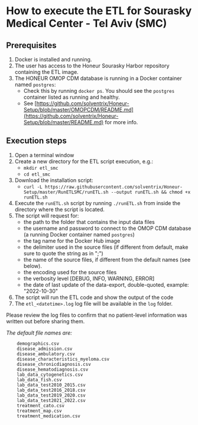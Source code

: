 # How to execute the ETL for Sourasky Medical Center - Tel Aviv (SMC)

## Prerequisites
1. Docker is installed and running.
2. The user has access to the Honeur Sourasky Harbor repository containing the ETL image.
3. The HONEUR OMOP CDM database is running in a Docker container named `postgres`:
    * Check this by running `docker ps`. You should see the `postgres` container listed as running and healthy.
    * See [https://github.com/solventrix/Honeur-Setup/blob/master/OMOPCDM/README.md](https://github.com/solventrix/Honeur-Setup/blob/master/README.md) for more info.

## Execution steps
1. Open a terminal window 
2. Create a new directory for the ETL script execution, e.g.:
   * `mkdir etl_smc`
   * `cd etl_smc`
2. Download the installation script:
    * `curl -L https://raw.githubusercontent.com/solventrix/Honeur-Setup/master/RunETLSMC/runETL.sh --output runETL.sh && chmod +x runETL.sh`
3. Execute the `runETL.sh` script by running `./runETL.sh` from inside the directory where the script is located.
4. The script will request for:
    * the path to the folder that contains the input data files
    * the username and password to connect to the OMOP CDM database (a running Docker container named `postgres`)
    * the tag name for the Docker Hub image
    * the delimiter used in the source files (if different from default, make sure to quote the string as in ";")
    * the name of the source files, if different from the default names (see below). 
    * the encoding used for the source files
    * the verbosity level [DEBUG, INFO, WARNING, ERROR]
    * the date of last update of the data-export, double-quoted, example: "2022-10-30"
5. The script will run the ETL code and show the output of the code
7. The `etl_<datetime>.log` log file will be available in the `log` folder. 

Please review the log files to confirm that no patient-level information was written out before sharing them.



*The default file names are:*

```
    demographics.csv
    disease_admission.csv
    disease_ambulatory.csv
    disease_characteristics_myeloma.csv
    disease_chronicdiagnosis.csv
    disease_hematodiagnosis.csv
    lab_data_cytogenetics.csv
    lab_data_fish.csv
    lab_data_test2010_2015.csv
    lab_data_test2016_2018.csv
    lab_data_test2019_2020.csv
    lab_data_test2021_2022.csv
    treatment_cato.csv
    treatment_map.csv
    treatment_medication.csv
```

